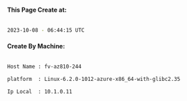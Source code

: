 
   
#### This Page Create at:

```bash

2023-10-08 - 06:44:15 UTC

```

#### Create By Machine:

```bash

Host Name : fv-az810-244

platform  : Linux-6.2.0-1012-azure-x86_64-with-glibc2.35

Ip Local  : 10.1.0.11

```

